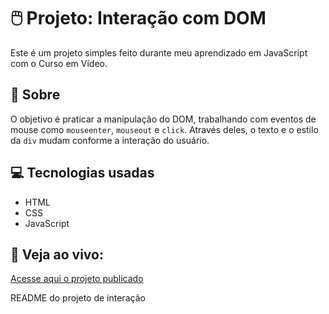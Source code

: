 # 🖱️ Projeto: Interação com DOM

Este é um projeto simples feito durante meu aprendizado em JavaScript com o Curso em Vídeo.

## 📌 Sobre

O objetivo é praticar a manipulação do DOM, trabalhando com eventos de mouse como `mouseenter`, `mouseout` e `click`. Através deles, o texto e o estilo da `div` mudam conforme a interação do usuário.

## 💻 Tecnologias usadas

- HTML
- CSS
- JavaScript

## 🔗 Veja ao vivo:

[Acesse aqui o projeto publicado](https://mimjas.github.io/intera-o-o-c/)

 README do projeto de interação
